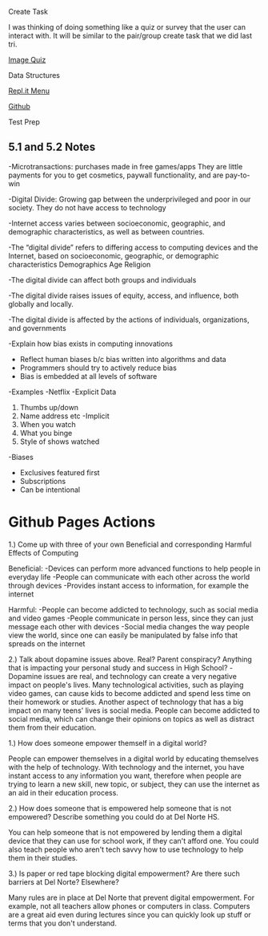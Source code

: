 Create Task

I was thinking of doing something like a quiz or survey that the user can interact with. It will be similar to the pair/group create task that we did last tri. 

[Image Quiz](https://github.com/NoahJ214/Team-Aaiaa-Project-Tri-2/blob/main/templates/imageQuiz.html)


Data Structures

[Repl.it Menu](https://replit.com/@NoahJeng/NoahJengtri3-2#main.py)

[Github](https://github.com/NoahJ214/NoahJengtri3)


Test Prep

## 5.1 and 5.2 Notes
-Microtransactions: purchases made in free games/apps
They are little payments for you to get cosmetics, paywall functionality, and are pay-to-win

-Digital Divide: Growing gap between the underprivileged and poor in our society. They do not have access to technology

-Internet access varies between socioeconomic, geographic, and demographic characteristics, as well as between countries.

-The “digital divide” refers to differing access to computing devices and the Internet, based on socioeconomic, geographic, or demographic characteristics
Demographics
Age
Religion

-The digital divide can affect both groups and individuals

-The digital divide raises issues of equity, access, and influence, both globally and locally.

-The digital divide is affected by the actions of individuals, organizations, and governments

-Explain how bias exists in computing innovations
* Reflect human biases b/c bias written into algorithms and data
* Programmers should try to actively reduce bias
* Bias is embedded at all levels of software

-Examples
-Netflix
-Explicit Data
1. Thumbs up/down
2. Name address etc
-Implicit
1. When you watch
2. What you binge
3. Style of shows watched

-Biases
* Exclusives featured first
* Subscriptions
* Can be intentional

# Github Pages Actions
1.) Come up with three of your own Beneficial and corresponding Harmful Effects of Computing

Beneficial:
-Devices can perform more advanced functions to help people in everyday life
-People can communicate with each other across the world through devices
-Provides instant access to information, for example the internet

Harmful:
-People can become addicted to technology, such as social media and video games
-People communicate in person less, since they can just message each other with devices
-Social media changes the way people view the world, since one can easily be manipulated by false info that spreads on the internet

2.) Talk about dopamine issues above. Real? Parent conspiracy? Anything that is impacting your personal study and success in High School?
-Dopamine issues are real, and technology can create a very negative impact on people's lives. Many technological activities, such as playing video games, can cause kids to become addicted and spend less time on their homework or studies. Another aspect of technology that has a big impact on many teens' lives is social media. People can become addicted to social media, which can change their opinions on topics as well as distract them from their education.




1.) How does someone empower themself in a digital world?

People can empower themselves in a digital world by educating themselves with the help of technology. With technology and the internet, you have instant access to any information you want, therefore when people are trying to learn a new skill, new topic, or subject, they can use the internet as an aid in their education process. 

2.) How does someone that is empowered help someone that is not empowered? Describe something you could do at Del Norte HS.

You can help someone that is not empowered by lending them a digital device that they can use for school work, if they can't afford one. You could also teach people who aren't tech savvy how to use technology to help them in their studies. 

3.) Is paper or red tape blocking digital empowerment? Are there such barriers at Del Norte? Elsewhere?

Many rules are in place at Del Norte that prevent digital empowerment. For example, not all teachers allow phones or computers in class. Computers are a great aid even during lectures since you can quickly look up stuff or terms that you don't understand. 
